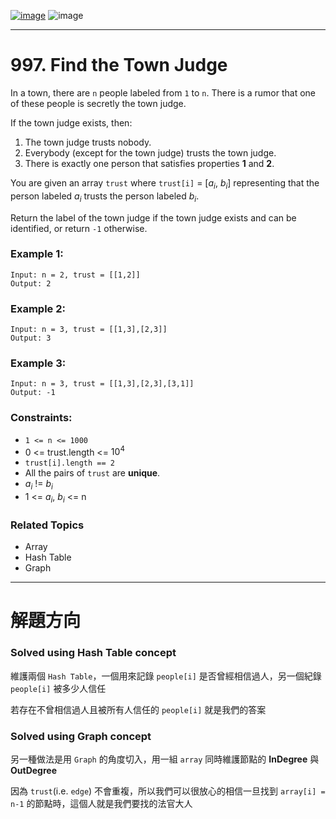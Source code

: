 [![image](https://img.shields.io/badge/Leetcode-Link-blue?logo=leetcode)](https://leetcode.com/problems/find-the-town-judge/)
![image](https://img.shields.io/badge/Difficulty-Easy-green)

---

# 997. Find the Town Judge

In a town, there are `n` people labeled from `1` to `n`. There is a rumor that one of these people is secretly the town judge.

If the town judge exists, then:

1. The town judge trusts nobody.
2. Everybody (except for the town judge) trusts the town judge.
3. There is exactly one person that satisfies properties **1** and **2**.

You are given an array `trust` where `trust[i]` = [$a_i$, $b_i$] representing that the person labeled $a_i$ trusts the person labeled $b_i$.

Return the label of the town judge if the town judge exists and can be identified, or return `-1` otherwise.

### Example 1:

```
Input: n = 2, trust = [[1,2]]
Output: 2
```

### Example 2:

```
Input: n = 3, trust = [[1,3],[2,3]]
Output: 3
```

### Example 3:

```
Input: n = 3, trust = [[1,3],[2,3],[3,1]]
Output: -1
```

### Constraints:

- `1 <= n <= 1000`
- 0 <= trust.length <= $10^4$
- `trust[i].length == 2`
- All the pairs of `trust` are **unique**.
- $a_i$ != $b_i$
- 1 <= $a_i$, $b_i$ <= n

### Related Topics

- Array
- Hash Table
- Graph
  
---

# 解題方向

### Solved using Hash Table concept

維護兩個 `Hash Table`，一個用來記錄 `people[i]` 是否曾經相信過人，另一個紀錄 `people[i]` 被多少人信任

若存在不曾相信過人且被所有人信任的 `people[i]` 就是我們的答案

### Solved using Graph concept

另一種做法是用 `Graph` 的角度切入，用一組 `array` 同時維護節點的 **InDegree** 與 **OutDegree**

因為 `trust`(i.e. `edge`) 不會重複，所以我們可以很放心的相信一旦找到 `array[i] = n-1` 的節點時，這個人就是我們要找的法官大人